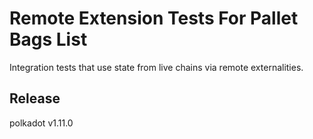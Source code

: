 # Remote Extension Tests For Pallet Bags List

Integration tests that use state from live chains via remote externalities.


## Release

polkadot v1.11.0
